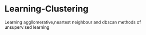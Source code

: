 # Learning-Clustering
Learning aggllomerative,neartest neighbour and dbscan methods of unsupervised learning
